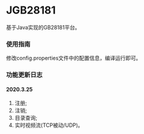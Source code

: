 # JGB28181
基于Java实现的GB28181平台。

### 使用指南

修改config.properties文件中的配置信息，编译运行即可。

### 功能更新日志

#### 2020.3.25
1. 注册;
2. 注销;
3. 目录查询;
4. 实时视频流(TCP被动/UDP)。
